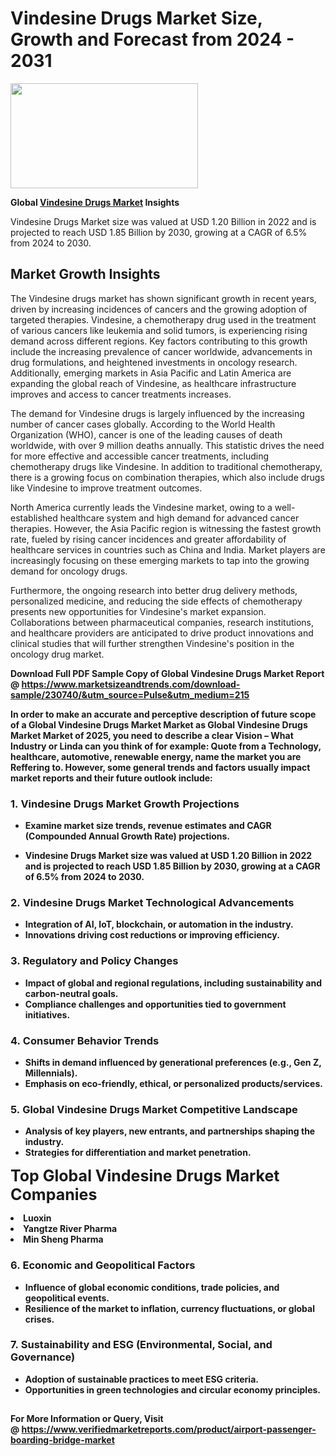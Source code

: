 <H1>Vindesine Drugs Market Size, Growth and Forecast from 2024 - 2031</H1><img class="aligncenter size-medium wp-image-584254" src="https://thirdeyenews.in/wp-content/uploads/2024/09/Global-Market-Research-300x168.jpeg" alt="" width="300" height="168" /><p><strong>Global&nbsp;<a href="https://www.marketsizeandtrends.com/download-sample/230740/&amp;utm_source=Pulse&amp;utm_medium=215">Vindesine Drugs Market</a> Insights</strong></p><p>Vindesine Drugs Market size was valued at USD 1.20 Billion in 2022 and is projected to reach USD 1.85 Billion by 2030, growing at a CAGR of 6.5% from 2024 to 2030.</p><p><h2>Market Growth Insights</h2> <p>The Vindesine drugs market has shown significant growth in recent years, driven by increasing incidences of cancers and the growing adoption of targeted therapies. Vindesine, a chemotherapy drug used in the treatment of various cancers like leukemia and solid tumors, is experiencing rising demand across different regions. Key factors contributing to this growth include the increasing prevalence of cancer worldwide, advancements in drug formulations, and heightened investments in oncology research. Additionally, emerging markets in Asia Pacific and Latin America are expanding the global reach of Vindesine, as healthcare infrastructure improves and access to cancer treatments increases.</p> <p><strong></strong></p> <p>The demand for Vindesine drugs is largely influenced by the increasing number of cancer cases globally. According to the World Health Organization (WHO), cancer is one of the leading causes of death worldwide, with over 9 million deaths annually. This statistic drives the need for more effective and accessible cancer treatments, including chemotherapy drugs like Vindesine. In addition to traditional chemotherapy, there is a growing focus on combination therapies, which also include drugs like Vindesine to improve treatment outcomes.</p> <p>North America currently leads the Vindesine market, owing to a well-established healthcare system and high demand for advanced cancer therapies. However, the Asia Pacific region is witnessing the fastest growth rate, fueled by rising cancer incidences and greater affordability of healthcare services in countries such as China and India. Market players are increasingly focusing on these emerging markets to tap into the growing demand for oncology drugs.</p> <p>Furthermore, the ongoing research into better drug delivery methods, personalized medicine, and reducing the side effects of chemotherapy presents new opportunities for Vindesine's market expansion. Collaborations between pharmaceutical companies, research institutions, and healthcare providers are anticipated to drive product innovations and clinical studies that will further strengthen Vindesine's position in the oncology drug market.</p> <p><strong></p><p><span class=""><strong>Download Full PDF Sample Copy of Global Vindesine Drugs Market Report</strong> @ <a href="https://www.marketsizeandtrends.com/download-sample/230740/&amp;utm_source=Pulse&amp;utm_medium=215" target="_blank">https://www.marketsizeandtrends.com/download-sample/230740/&amp;utm_source=Pulse&amp;utm_medium=215</a></span></p><p>In order to make an accurate and perceptive description of future scope of a Global&nbsp;Vindesine Drugs Market Market as Global&nbsp;Vindesine Drugs Market Market of 2025, you need to describe a clear Vision &ndash; What Industry or Linda can you think of for example: Quote from a Technology, healthcare, automotive, renewable energy, name the market you are Reffering to. However, some general trends and factors usually impact market reports and their future outlook include:</p><h3>1.&nbsp;<strong>Vindesine Drugs Market Growth Projections</strong></h3><ul><li>Examine market size trends, revenue estimates and CAGR (Compounded Annual Growth Rate) projections.</li><li><p>Vindesine Drugs Market size was valued at USD 1.20 Billion in 2022 and is projected to reach USD 1.85 Billion by 2030, growing at a CAGR of 6.5% from 2024 to 2030.</p></li></ul><h3>2.&nbsp;<strong>Vindesine Drugs Market Technological Advancements</strong></h3><ul><li>Integration of AI, IoT, blockchain, or automation in the industry.</li><li>Innovations driving cost reductions or improving efficiency.</li></ul><h3>3.&nbsp;<strong>Regulatory and Policy Changes</strong></h3><ul><li>Impact of global and regional regulations, including sustainability and carbon-neutral goals.</li><li>Compliance challenges and opportunities tied to government initiatives.</li></ul><h3>4.&nbsp;<strong>Consumer Behavior Trends</strong></h3><ul><li>Shifts in demand influenced by generational preferences (e.g., Gen Z, Millennials).</li><li>Emphasis on eco-friendly, ethical, or personalized products/services.</li></ul><h3>5.&nbsp;<strong>Global Vindesine Drugs Market Competitive Landscape</strong></h3><ul><li>Analysis of key players, new entrants, and partnerships shaping the industry.</li><li>Strategies for differentiation and market penetration.</li></ul><p data-pm-slice="1 1 []"><span style="color: inherit; font-family: inherit; font-size: 25px;">Top Global Vindesine Drugs Market Companies</span></p><div class="" data-test-id=""><p><li>Luoxin</li><li> Yangtze River Pharma</li><li> Min Sheng Pharma</li></p></div><h3>6.&nbsp;<strong>Economic and Geopolitical Factors</strong></h3><ul><li>Influence of global economic conditions, trade policies, and geopolitical events.</li><li>Resilience of the market to inflation, currency fluctuations, or global crises.</li></ul><h3>7.&nbsp;<strong>Sustainability and ESG (Environmental, Social, and Governance)</strong></h3><ul><li>Adoption of sustainable practices to meet ESG criteria.</li><li>Opportunities in green technologies and circular economy principles.</li></ul><h2><strong style="font-size: 14px;">For More Information or Query, Visit @&nbsp;</strong><a style="background-color: #ffffff; font-size: 14px;" href="https://www.marketsizeandtrends.com/report/vindesine-drugs-market/" target="_blank">https://www.verifiedmarketreports.com/product/airport-passenger-boarding-bridge-market</a></h2>
